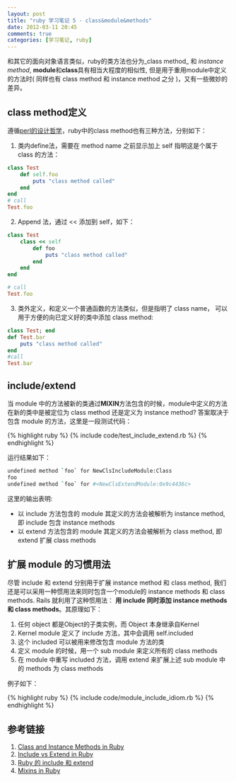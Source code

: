```yaml
---
layout: post
title: "ruby 学习笔记 5 - class&module&methods"
date: 2012-03-11 20:45
comments: true
categories: [学习笔记, ruby]
---
```


和其它的面向对象语言类似，ruby的类方法也分为_class method_ 和 _instance method_, **module**和**class**具有相当大程度的相似性, 但是用于重用module中定义的方法时( 同样也有 class method 和 instance method 之分 )，又有一些微妙的差异。

<!--more-->

## class method定义

遵循[perl的设计哲学](http://www.technomanifestos.net/index.pl?Perl_slogans)，ruby中的class method也有三种方法，分别如下：

1. 类内define法，需要在 method name 之前显示加上 self 指明这是个属于 class 的方法：  

``` ruby
class Test
    def self.foo
        puts "class method called"
    end
end
# call
Test.foo
```  
2. Append 法，通过 << 添加到 self，如下：  

``` ruby
class Test
    class << self
        def foo
            puts "class method called"
        end
    end
end

# call
Test.foo
```   
3. 类外定义，和定义一个普通函数的方法类似，但是指明了 class name， 可以用于方便的向已定义好的类中添加 class method:  

``` ruby
class Test; end
def Test.bar
    puts "class method called"
end
#call
Test.bar
```

## include/extend

当 module 中的方法被新的类通过**MIXIN**方法包含的时候，module中定义的方法在新的类中是被定位为 class method 还是定义为 instance method? 答案取决于包含 module 的方法，这里是一段测试代码：

{% highlight ruby %}
    {% include code/test_include_extend.rb %}
{% endhighlight %}

运行结果如下：

```bash
undefined method `foo` for NewClsIncludeModule:Class
foo
undefined method `foo` for #<NewClsExtendModule:0x9c4436c>
```

这里的输出表明:

* 以 include 方法包含的 module 其定义的方法会被解析为 instance method, 即 include 包含 instance methods
* 以 extend 方法包含的 module 其定义的方法会被解析为 class method, 即 extend 扩展 class methods

## 扩展 module 的习惯用法  

尽管 include 和 extend 分别用于扩展 instance method 和 class method, 我们还是可以采用一种惯用法来同时包含一个module的 instance methods 和 class methods. Rails 就利用了这种惯用法： **用 include 同时添加 instance methods 和 class methods**。其原理如下：

1. 任何 object 都是Object的子类实例，而 Object 本身继承自Kernel  
2. Kernel module 定义了 include 方法，其中会调用 self.included   
3. 这个 included 可以被用来修改包含 module 方法的类   
4. 定义 module 的时候，用一个 sub module 来定义所有的 class methods  
5. 在 module 中重写 included 方法，调用 extend 来扩展上述 sub module 中的 methods 为 class methods  

例子如下：


{% highlight ruby %}
    {% include code/module_include_idiom.rb %}
{% endhighlight %}



## 参考链接
1. [Class and Instance Methods in Ruby](http://railstips.org/blog/archives/2009/05/11/class-and-instance--in-ruby/)  
2. [Include vs Extend in Ruby](http://railstips.org/blog/archives/2009/05/11/class-and-instance-method-in-ruby/)   
3. [Ruby 的 include 和 extend ](http://blog.csdn.net/rocky_j2ee/article/details/3754781)  
4. [Mixins in Ruby](http://juixe.com/techknow/index.php/2006/06/15/mixins-in-ruby/)  
